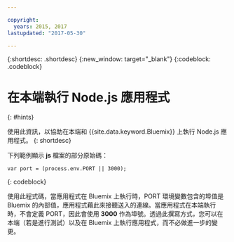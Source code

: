```yaml
---

copyright:
  years: 2015, 2017
lastupdated: "2017-05-30"

---
```


{:shortdesc: .shortdesc}
{:new_window: target="_blank"}
{:codeblock: .codeblock}


# 在本端執行 Node.js 應用程式
{: #hints}

使用此資訊，以協助在本端和 {{site.data.keyword.Bluemix}} 上執行 Node.js 應用程式。
{: shortdesc}

下列範例顯示 **js** 檔案的部分原始碼：
```
var port = (process.env.PORT || 3000);
```
{: codeblock}

使用此程式碼，當應用程式在 Bluemix 上執行時，PORT 環境變數包含的埠值是 Bluemix 的內部值，應用程式藉此來接聽送入的連線。當應用程式在本端執行時，不會定義 PORT，因此會使用 **3000** 作為埠號。透過此撰寫方式，您可以在本端（若是進行測試）以及在 Bluemix 上執行應用程式，而不必做進一步的變更。
